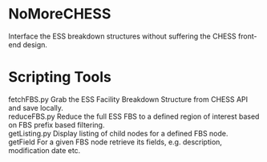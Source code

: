 # NoMoreCHESS
Interface the ESS breakdown structures without suffering the CHESS front-end design.  
# Scripting Tools
fetchFBS.py Grab the ESS Facility Breakdown Structure from CHESS API and save locally.  
reduceFBS.py Reduce the full ESS FBS to a defined region of interest based on FBS prefix based filtering.  
getListing.py Display listing of child nodes for a defined FBS node.  
getField For a given FBS node retrieve its fields, e.g. description, modification date etc.
